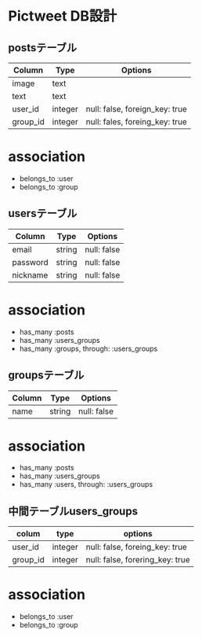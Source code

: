 # Pictweet DB設計
## postsテーブル
|Column|Type|Options|
|------|----|-------|
|image|text||
|text|text||
|user_id|integer|null: false, foreign_key: true|
|group_id|integer|null: fales, foreing_key: true|
# association
- belongs_to :user
- belongs_to :group

## usersテーブル
|Column|Type|Options|
|------|----|-------|
|email|string|null: false|
|password|string|null: false|
|nickname|string|null: false|
# association
- has_many :posts
- has_many :users_groups
- has_many :groups, through: :users_groups

## groupsテーブル
|Column|Type|Options|
|------|----|-------|
|name|string|null: false|
# association
- has_many :posts
- has_many :users_groups
- has_many :users, through: :users_groups

## 中間テーブルusers_groups
|colum|type|options|
|------|----|------|
|user_id|integer|null: false, foreing_key: true|
|group_id|integer|null: false, forering_key: true|
# association
- belongs_to :user
- belongs_to :group

